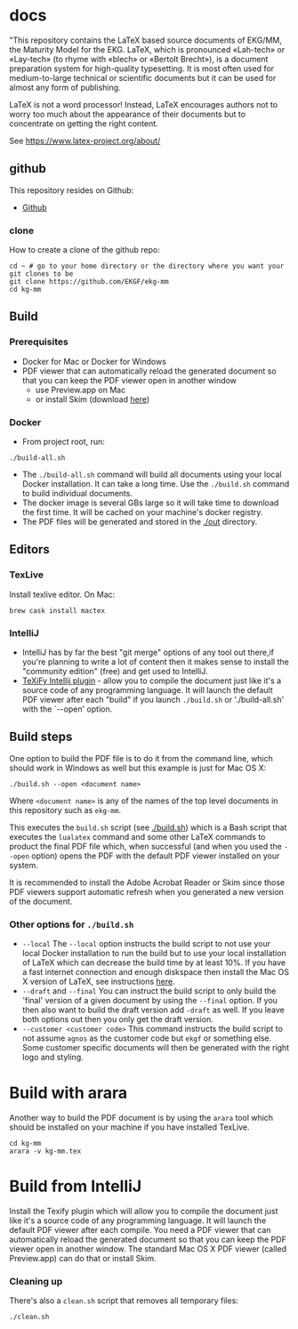 # docs

"This repository contains the LaTeX based source documents of EKG/MM, the Maturity Model for the EKG.
LaTeX, which is pronounced «Lah-tech» or «Lay-tech» (to rhyme with «blech» or «Bertolt Brecht»), is a document preparation system for high-quality typesetting. It is most often used for medium-to-large technical or scientific documents but it can be used for almost any form of publishing.

LaTeX is not a word processor! Instead, LaTeX encourages authors not to worry too much about the appearance of their documents but to concentrate on getting the right content. 

See https://www.latex-project.org/about/

## github

This repository resides on Github:

- [Github](https://github.com/EKGF/ekg-mm)

### clone

How to create a clone of the github repo:

```
cd ~ # go to your home directory or the directory where you want your git clones to be
git clone https://github.com/EKGF/ekg-mm
cd kg-mm
```

## Build

### Prerequisites

* Docker for Mac or Docker for Windows
* PDF viewer that can automatically reload the generated document so that you can keep the PDF viewer open in another window
    * use Preview.app on Mac
    * or install Skim (download [here](https://skim-app.sourceforge.io/))

### Docker

* From project root, run:
```
./build-all.sh
```
* The `./build-all.sh` command will build all documents using your local Docker installation.
  It can take a long time. Use the `./build.sh` command to build individual documents.
* The docker image is several GBs large so it will take time to download the first time.
  It will be cached on your machine's docker registry.
* The PDF files will be generated and stored in the [./out](./out) directory.

## Editors

### TexLive

Install texlive editor. On Mac:

```
brew cask install mactex
```

### IntelliJ

* IntelliJ has by far the best "git merge" options of any tool out there,if you're planning to write a lot of content
  then it makes sense to install the "community edition" (free) and get used to IntelliJ.
* [TeXiFy Intellij plugin](https://github.com/Hannah-Sten/TeXiFy-IDEA) - allow you to compile the document just like
  it's a source code of any programming language. It will launch the default PDF viewer after each "build" if you
  launch `./build.sh` or './build-all.sh' with the `--open' option.

## Build steps

One option to build the PDF file is to do it from the command line,
which should work in Windows as well but this example is just for
Mac OS X:

```
./build.sh --open <document name>
```

Where `<document name>` is any of the names of the top level documents
in this repository such as `ekg-mm`.

This executes the `build.sh` script (see [./build.sh](./build.sh)) which is a Bash script that executes the `lualatex`
command and some other LaTeX commands to product the final PDF file which, when successful (and when you used
the `--open` option) opens the PDF with the default PDF viewer installed on your system.

It is recommended to install the Adobe Acrobat Reader or Skim since those PDF viewers support automatic refresh when you
generated a new version of the document.

### Other options for `./build.sh`

* `--local`
  The `--local` option instructs the build script to not use your
  local Docker installation to run the build but to use your local
  installation of LaTeX which can decrease the build time by at
  least 10%. If you have a fast internet connection and enough
  diskspace then install the Mac OS X version of LaTeX,
  see instructions [here](http://www.tug.org/mactex/).
* `--draft` and `--final`
  You can instruct the build script to only build the 'final' version
  of a given document by using the `--final` option. If you then also
  want to build the draft version add `-draft` as well. If you leave
  both options out then you only get the draft version.
* `--customer <customer code>`
  This command instructs the build script to not assume `agnos` as
  the customer code but `ekgf` or something else. Some customer specific
  documents will then be generated with the right logo and styling.

# Build with arara

Another way to build the PDF document is by using the `arara` tool which
should be installed on your machine if you have installed TexLive.

```
cd kg-mm
arara -v kg-mm.tex
```

# Build from IntelliJ

Install the Texify plugin which will allow you to compile the document
just like it's a source code of any programming language. It will launch
the default PDF viewer after each compile. You need a PDF viewer that
can automatically reload the generated document so that you can keep
the PDF viewer open in another window. The standard Mac OS X PDF viewer
(called Preview.app) can do that or install Skim.

### Cleaning up

There's also a `clean.sh` script that removes all temporary files:

```
./clean.sh
```

